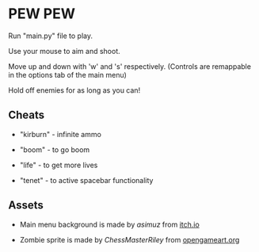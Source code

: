 # PEW PEW

Run "main.py" file to play.

Use your mouse to aim and shoot.

Move up and down with 'w' and 's' respectively. 
(Controls are remappable in the options tab of the main menu)

Hold off enemies for as long as you can!

## Cheats
	
- "kirburn" - infinite ammo

- "boom" - to go boom

- "life" - to get more lives

- "tenet" - to active spacebar functionality


## Assets

- Main menu background is made by *asimuz* from [itch.io](ansimuz.itch.io/hazy-urban-landscape?download)

- Zombie sprite is made by *ChessMasterRiley* from [opengameart.org](https://opengameart.org/content/animated-top-down-zombie)